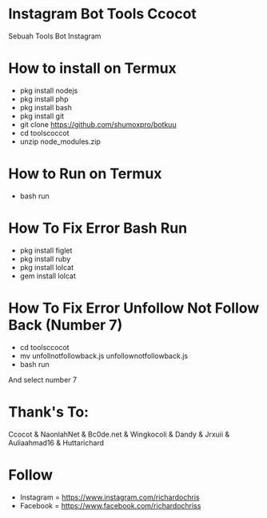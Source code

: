 # Instagram Bot Tools Ccocot
 Sebuah Tools Bot Instagram

# How to install on Termux
* pkg install nodejs
* pkg install php
* pkg install bash
* pkg install git
* git clone https://github.com/shumoxpro/botkuu
* cd toolscoccot
* unzip node_modules.zip

# How to Run on Termux
* bash run

# How To Fix Error Bash Run
* pkg install figlet
* pkg install ruby
* pkg install lolcat
* gem install lolcat

# How To Fix Error Unfollow Not Follow Back (Number 7)
* cd toolsccocot
* mv unfollnotfollowback.js unfollownotfollowback.js
* bash run

And select number 7


# Thank's To:

Ccocot & NaonlahNet & Bc0de.net & Wingkocoli & Dandy & Jrxuii & Auliaahmad16 & Huttarichard

# Follow 
* Instagram = https://www.instagram.com/richardochris
* Facebook  = https://www.facebook.com/richardochriss
